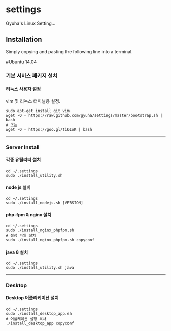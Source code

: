 settings
========

Gyuha's Linux Setting...

## Installation

Simply copying and pasting the following line into a terminal.

#Ubuntu 14.04

### 기본 서비스 패키지 설치

#### 리눅스 사용자 설정
vim 및 리눅스 터미널용 설정.

	sudo apt-get install git vim
    wget -O - https://raw.github.com/gyuha/settings/master/bootstrap.sh | bash
	# 또는
	wget -O - https://goo.gl/ti6IoK | bash

-----
### Server Install

#### 각종 유틸리티 설치
	cd ~/.settings
	sudo ./install_utility.sh

#### node js 설치
	cd ~/.settings
	sudo ./install_nodejs.sh [VERSION]

#### php-fpm & nginx 설치
	cd ~/.settings
	sudo ./install_nginx_phpfpm.sh
	# 설정 파일 설치
	sudo ./install_nginx_phpfpm.sh copyconf

#### java 8 설치
	cd ~/.settings
	sudo ./install_utility.sh java


-----
### Desktop

#### Desktop 어플리케이션 설치
	cd ~/.settings
	sudo ./install_desktop_app.sh
	# 어플케이션 설정 복사
	./install_desktop_app copyconf

